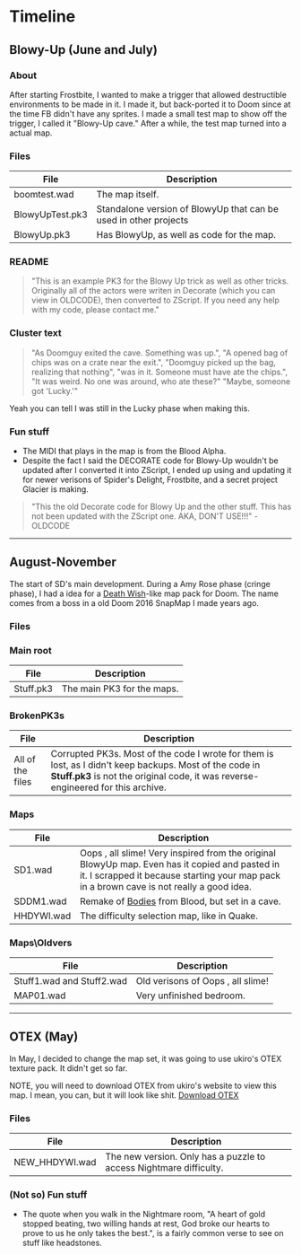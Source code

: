 # Timeline

## Blowy-Up (June and July)
### About
After starting Frostbite, I wanted to make a trigger that allowed destructible environments to be made in it. I made it, but back-ported it to Doom since at the time FB didn't have any sprites. I made a small test map to show off the trigger, I called it "Blowy-Up cave." After a while, the test map turned into a actual map. 

### Files
| File | Description |
| --------- | --------- |
| boomtest.wad | The map itself. |
| BlowyUpTest.pk3 | Standalone version of BlowyUp that can be used in other projects |
| BlowyUp.pk3 | Has BlowyUp, as well as code for the map. |

### README
  >"This is an example PK3 for the Blowy Up trick as well as other tricks.
  Originally all of the actors were writen in Decorate (which you can view in OLDCODE), then converted to ZScript. 
  If you need any help with my code, please contact me."



### Cluster text
   > "As Doomguy exited the cave. Something was up.",
   "A opened bag of chips was on a crate near the exit.",
   "Doomguy picked up the bag, realizing that nothing",
   "was in it. Someone must have ate the chips.",
   "It was weird. No one was around, who ate these?"
   "Maybe, someone got 'Lucky.'"

Yeah you can tell I was still in the Lucky phase when making this.

### Fun stuff
- The MIDI that plays in the map is from the Blood Alpha.
- Despite the fact I said the DECORATE code for Blowy-Up wouldn't be updated after I converted it into ZScript, I ended up using and updating it for newer verisons of Spider's Delight, Frostbite, and a secret project Glacier is making.
>"This the old Decorate code for Blowy Up and the other stuff. 
This has not been updated with the ZScript one.
AKA, DON'T USE!!!" - OLDCODE


---


## August-November
The start of SD's main development. During a Amy Rose phase (cringe phase), I had a idea for a [Death Wish](https://www.moddb.com/mods/death-wish-for-blood)-like  map pack for Doom. The name comes from a boss in a old Doom 2016 SnapMap I made years ago. 

### Files
### Main root
| File | Description |
| --------- | --------- |
| Stuff.pk3 | The main PK3 for the maps. |
### BrokenPK3s
| File | Description |
| --------- | --------- |
| All of the files | Corrupted PK3s. Most of the code I wrote for them is lost, as I didn't keep backups. Most of the code in **Stuff.pk3** is not the original code, it was reverse-engineered for this archive. |

### Maps
| File | Description |
| --------- | --------- |
| SD1.wad | Oops , all slime! Very inspired from the original BlowyUp map. Even has it copied and pasted in it. I scrapped it because starting your map pack in a brown cave is not really a good idea. |
| SDDM1.wad | Remake of [Bodies](https://blood-wiki.org/index.php?title=BB3:_Bodies) from Blood, but set in a cave. |
| HHDYWI.wad | The difficulty selection map, like in Quake. |

### Maps\Oldvers
| File | Description |
| --------- | --------- |
| Stuff1.wad and Stuff2.wad | Old verisons of Oops , all slime! |
| MAP01.wad | Very unfinished bedroom. |

---

## OTEX (May)
In May, I decided to change the map set, it was going to use ukiro's OTEX texture pack. It didn't get so far.

NOTE, you will need to download OTEX from ukiro's website to view this map. I mean, you can, but it will look like shit.
[Download OTEX](https://doom.ukiro.com/about-otex/)

### Files
| File | Description |
| --------- | --------- |
| NEW_HHDYWI.wad | The new version. Only has a puzzle to access Nightmare difficulty. |

### (Not so) Fun stuff
- The quote when you walk in the Nightmare room, "A heart of gold stopped beating, two willing hands at rest, God broke our hearts to prove to us he only takes the best.", is a fairly common verse to see on stuff like headstones.
 
